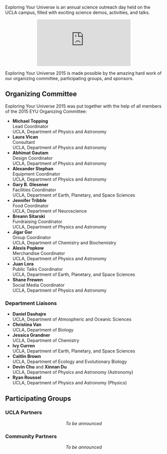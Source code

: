 Exploring Your Universe is an annual science outreach day held on the UCLA campus, filled with exciting science demos, activities, and talks.

<div class="video-container">
	<center><iframe src="https://www.youtube-nocookie.com/embed/doC6Rd93YyA?rel=0" frameborder="0" allowfullscreen></iframe></center>
</div>

Exploring Your Universe 2015 is made possible by the amazing hard work of our organizing committee, participating groups, and sponsors.

## Organizing Committee
Exploring Your Universe 2015 was put together with the help of all members of the 2015 EYU Organizing Committee:

* **Michael Topping**<br>Lead Coordinator<br>UCLA, Department of Physics and Astronomy
* **Laura Vican**<br>Consultant<br>UCLA, Department of Physics and Astronomy
* **Abhimat Gautam**<br>Design Coordinator<br>UCLA, Department of Physics and Astronomy
* **Alexander Stephan**<br>Equipment Coordinator<br>UCLA, Department of Physics and Astronomy
* **Gary B. Glesener**<br>Facilities Coordinator<br>UCLA, Department of Earth, Planetary, and Space Sciences
* **Jennifer Tribble**<br>Food Coordinator<br>UCLA, Department of Neuroscience
* **Breann Sitarski**<br>Fundraising Coordinator<br>UCLA, Department of Physics and Astronomy
* **Jigar Gor**<br>Group Coordinator<br>UCLA, Department of Chemistry and Biochemistry
* **Alexis Popkow**<br>Merchandise Coordinator<br>UCLA, Department of Physics and Astronomy
* **Juan Lora**<br>Public Talks Coordinator<br>UCLA, Department of Earth, Planetary, and Space Sciences
* **Shane Frewen**<br>Social Media Coordinator<br>UCLA, Department of Physics and Astronomy

### Department Liaisons
* **Daniel Dauhajre**<br>UCLA, Department of Atmospheric and Oceanic Sciences
* **Christina Van**<br>UCLA, Department of Biology
* **Jessica Grandner**<br>UCLA, Department of Chemistry
* **Ivy Curren**<br>UCLA, Department of Earth, Planetary, and Space Sciences
* **Caitlin Brown**<br>UCLA, Department of Ecology and Evolutionary Biology
* **Devin Chu** and **Xinnan Du**<br>UCLA, Department of Physics and Astronomy (Astronomy)
* **Ryan Roussel**<br>UCLA, Department of Physics and Astronomy (Physics)

## Participating Groups

### UCLA Partners
<center><p><em>To be announced</em></p></center>

### Community Partners
<center><p><em>To be announced</em></p></center>